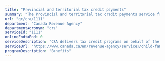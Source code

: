 ```yaml
---
title: "Provincial and territorial tax credit payments"
summary: "The Provincial and territorial tax credit payments service from Canada Revenue Agency is not available end-to-end online, according to the GC Service Inventory."
url: "gc/cra/1111"
department: "Canada Revenue Agency"
departmentAcronym: "cra"
serviceId: "1111"
onlineEndtoEnd: 0
serviceDescription: "CRA delivers tax credit programs on behalf of the provinces and territories. CRA calculates the credit using information received on the T1 returns, determines eligibility and entitlement, and issues payments."
serviceUrl: "https://www.canada.ca/en/revenue-agency/services/child-family-benefits/provincial-territorial-programs.html"
programDescription: "Benefits"
---
```


